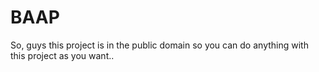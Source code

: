 # BAAP
So, guys this project is in the public domain so you can do anything with this project as you want..
